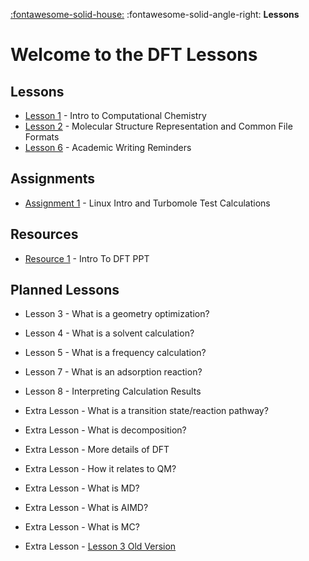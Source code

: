 [:fontawesome-solid-house:](../index.md) :fontawesome-solid-angle-right: **Lessons**
# Welcome to the DFT Lessons

## Lessons

* [Lesson 1](lesson_1.md) - Intro to Computational Chemistry
* [Lesson 2](lesson_2.md) - Molecular Structure Representation and Common File Formats
* [Lesson 6](lesson_6.md) - Academic Writing Reminders

## Assignments

* [Assignment 1](assignment_1.md) - Linux Intro and Turbomole Test Calculations

## Resources

* [Resource 1](resource_intro_to_dft.md) - Intro To DFT PPT

## Planned Lessons

* Lesson 3 - What is a geometry optimization?

* Lesson 4 - What is a solvent calculation?
* Lesson 5 - What is a frequency calculation?

* Lesson 7 - What is an adsorption reaction?
* Lesson 8 - Interpreting Calculation Results

* Extra Lesson - What is a transition state/reaction pathway?
* Extra Lesson - What is decomposition?
* Extra Lesson - More details of DFT
* Extra Lesson - How it relates to QM?
* Extra Lesson - What is MD?
* Extra Lesson - What is AIMD?
* Extra Lesson - What is MC?
* Extra Lesson - [Lesson 3 Old Version](old_lesson_3.md)
